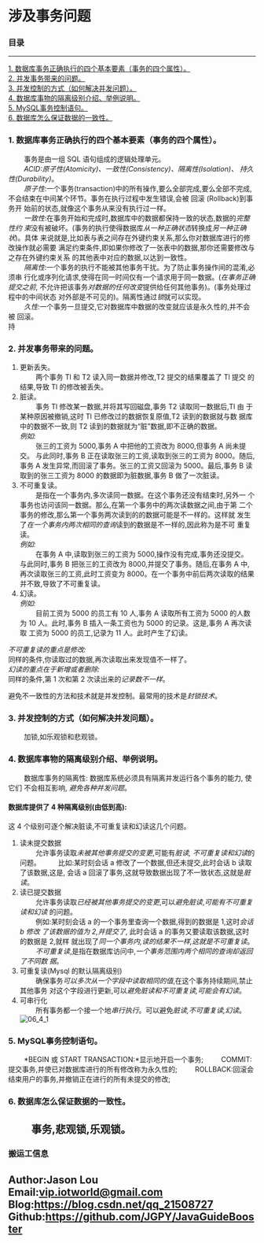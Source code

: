 # 涉及事务问题

### 目录

---
<a href="#1">1. 数据库事务正确执行的四个基本要素（事务的四个属性）。</a> <br>
<a href="#2">2. 并发事务带来的问题。</a> <br>
<a href="#3">3. 并发控制的方式（如何解决并发问题）。</a> <br>
<a href="#4">4. 数据库事物的隔离级别介绍、举例说明。</a> <br>
<a href="#5">5. MySQL事务控制语句。</a> <br>
<a href="#6">6. 数据库怎么保证数据的一致性。</a> <br>


### <a name="1">1. 数据库事务正确执行的四个基本要素（事务的四个属性）。</a>
&ensp;&ensp;&ensp;&ensp;
    事务是由一组 SQL 语句组成的逻辑处理单元。 <br>
&ensp;&ensp;&ensp;&ensp;
    *ACID:原子性(Atomicity)、一致性(Consistency)、隔离性(Isolation)、
持久性(Durability)*。 <br>
&ensp;&ensp;&ensp;&ensp;
    *原子性*:一个事务(transaction)中的所有操作,要么全部完成,要么全部不完成,
不会结束在中间某个环节。事务在执行过程中发生错误,会被 回滚 (Rollback)到事务开
始前的状态,就像这个事务从来没有执行过一样。 <br>
&ensp;&ensp;&ensp;&ensp;
    *一致性*:在事务开始和完成时,数据库中的数据都保持一致的状态,数据的*完整性约
束*没有被破坏。(事务的执行使得数据库*从一种正确状态*转换成*另一种正确状*)。具体
来说就是,比如表与表之间存在外键约束关系,那么你对数据库进行的修改操作就必需要
满足约束条件,即如果你修改了一张表中的数据,那你还需要修改与之存在外键约束关系
的其他表中对应的数据,以达到一致性。 <br>
&ensp;&ensp;&ensp;&ensp;
    *隔离性*:一个事务的执行不能被其他事务干扰。为了防止事务操作间的混淆,必须串
行化或序列化请求,使得在同一时间仅有一个请求用于同一数据。(*在事务正确提交之前*,
不允许把该事务*对数据的任何改变*提供给任何其他事务)。(事务处理过程中的中间状态
对外部是不可见的)。隔离性通过*锁*就可以实现。 <br>
&ensp;&ensp;&ensp;&ensp;
    *久性*:一个事务一旦提交,它对数据库中数据的改变就应该是永久性的,并不会被
回滚。 <br>持

### <a name="2">2. 并发事务带来的问题。</a>
1. 更新丢失。 <br>
&ensp;&ensp;&ensp;&ensp;
    两个事务 Tl 和 T2 读入同一数据并修改,T2 提交的结果覆盖了 Tl 提交
的结果,导致 Tl 的修改被丢失。
2. 脏读。 <br>
&ensp;&ensp;&ensp;&ensp;
    事务 Tl 修改某一数据,并将其写回磁盘,事务 T2 读取同一数据后,Tl 由
于某种原因被撤销,这时 Tl 已修改过的数据恢复原值,T2 读到的数据就与数
据库中的数据不一致,则 T2 读到的数据就为“脏”数据,即不正确的数据。 <br>
*例如:* <br>
&ensp;&ensp;&ensp;&ensp;
    张三的工资为 5000,事务 A 中把他的工资改为 8000,但事务 A 尚未提交。
与此同时,事务 B 正在读取张三的工资,读取到张三的工资为 8000。随后,
事务 A 发生异常,而回滚了事务。张三的工资又回滚为 5000。最后,事务 B 读
取到的张三工资为 8000 的数据即为脏数据,事务 B 做了一次脏读。
3. 不可重复读。 <br>
&ensp;&ensp;&ensp;&ensp;
    是指在一个事务内,多次读同一数据。在这个事务还没有结束时,另外一
个事务也访问该同一数据。那么,在第一个事务中的两次读数据之间,由于第
二个事务的修改,那么第一个事务两次读到的的数据可能是不一样的。这样就
发生了*在一个事务内两次相同的查询*读到的数据是不一样的,因此称为是不可
重复读。 <br>
*例如:* <br>
&ensp;&ensp;&ensp;&ensp;
    在事务 A 中,读取到张三的工资为 5000,操作没有完成,事务还没提交。
与此同时,事务 B 把张三的工资改为 8000,并提交了事务。随后,在事务 A 中,
再次读取张三的工资,此时工资变为 8000。在一个事务中前后两次读取的结果
并不致,导致了不可重复读。
4. 幻读。 <br>
*例如:* <br>
&ensp;&ensp;&ensp;&ensp;
    目前工资为 5000 的员工有 10 人,事务 A 读取所有工资为 5000 的人数为
10 人。此时,事务 B 插入一条工资也为 5000 的记录。这是,事务 A 再次读取
工资为 5000 的员工,记录为 11 人。此时产生了幻读。

*不可重复读的重点是修改:* <br>
同样的条件,你读取过的数据,再次读取出来发现值不一样了。 <br>
*幻读的重点在于新增或者删除:* <br>
同样的条件,第 1 次和第 2 次读出来的*记录数不一样*。 <br>

避免不一致性的方法和技术就是并发控制。最常用的技术是*封锁技术*。

### <a name="3">3. 并发控制的方式（如何解决并发问题）。</a>
&ensp;&ensp;&ensp;&ensp;
    加锁,如乐观锁和悲观锁。
    
### <a name="4">4. 数据库事物的隔离级别介绍、举例说明。</a>
&ensp;&ensp;&ensp;&ensp;
    数据库事务的隔离性: 数据库系统必须具有隔离并发运行各个事务的能力, 使它们
不会相互影响, *避免各种并发问题*。
#### 数据库提供了 4 种隔离级别(由低到高):
这 4 个级别可逐个解决脏读,不可重复读和幻读这几个问题。
1. 读未提交数据 <br>
&ensp;&ensp;&ensp;&ensp;
    允许事务读取*未被其他事务提交的变更*,可能有*脏读, 不可重复读和幻读*的问题。
&ensp;&ensp;&ensp;&ensp;
    比如:某时刻会话 a 修改了一个数据,但还未提交,此时会话 b 读取了该数据,这是,
会话 a 回滚了事务,这就导致数据出现了不一致状态,这就是*脏读*。
2. 读已提交数据 <br>
&ensp;&ensp;&ensp;&ensp;
    允许事务读取*已经被其他事务提交的变更*,可以*避免脏读*,*可能有不可重复读和幻读*
的问题。 <br>
&ensp;&ensp;&ensp;&ensp;
    例如:某时刻会话 a 的一个事务里查询一个数据,得到的数据是 1,这时*会话 b 修改
了该数据的值为 2,并提交了*, 此时会话 a 的事务又要读取该数据,这时的数据是 2,就样
就出现了*同一个事务内,读的结果不一样,这就是不可重复读*。 <br>
&ensp;&ensp;&ensp;&ensp;
    *不可重复读*,是指在数据库访问中,*一个事务范围内两个相同的查询却返回了不同数
据*。
3. 可重复读(Mysql 的默认隔离级别) <br>
&ensp;&ensp;&ensp;&ensp;
    确保事务*可以多次从一个字段中读取相同的值*,在这个事务持续期间,禁止其他事务
对这个字段进行更新,可以*避免脏读和不可重复读,可能会有幻读*。
4. 可串行化 <br>
&ensp;&ensp;&ensp;&ensp;
    所有事务都一个接一个地*串行执行*。可以避免*脏读,不可重复读,幻读*。 <br>
![06_4_1](/data/images/Java应届生面试突击/数据库/06_4_1.png) <br>

### <a name="5">5. MySQL事务控制语句。</a>
&ensp;&ensp;&ensp;&ensp;
    *BEGIN 或 START TRANSACTION:*显示地开启一个事务;
&ensp;&ensp;&ensp;&ensp;
    COMMIT:提交事务,并使已对数据库进行的所有修改称为永久性的;
&ensp;&ensp;&ensp;&ensp;
    ROLLBACK:回滚会结束用户的事务,并撤销正在进行的所有未提交的修改;
    
### <a name="16">6. 数据库怎么保证数据的一致性。</a>
&ensp;&ensp;&ensp;&ensp;
    事务,悲观锁,乐观锁。
---
### 搬运工信息
Author:Jason Lou <br>
Email:vip.iotworld@gmail.com <br>
Blog:https://blog.csdn.net/qq_21508727 <br>
Github:https://github.com/JGPY/JavaGuideBooster <br>
---